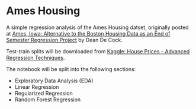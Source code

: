 # Ames Housing

A simple regression analysis of the Ames Housing datset, originally posted at [Ames, Iowa: Alternative to the Boston Housing Data as an
End of Semester Regression Project](http://jse.amstat.org/v19n3/decock.pdf) by Dean De Cock.

Test-train splits will be downloaded from [Kaggle: House Prices - Advanced Regression Techniques](https://www.kaggle.com/c/house-prices-advanced-regression-techniques/data).

The notebook will be split into the following sections:

- Exploratory Data Analysis (EDA)
- Linear Regression
- Regularized Regression
- Random Forest Regression